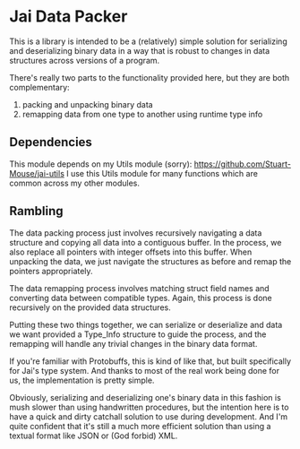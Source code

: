 
# Jai Data Packer

This is a library is intended to be a (relatively) simple solution for serializing and deserializing binary data in a way that is robust to changes in data structures across versions of a program.

There's really two parts to the functionality provided here, but they are both complementary:
1. packing and unpacking binary data
2. remapping data from one type to another using runtime type info


## Dependencies

This module depends on my Utils module (sorry): https://github.com/Stuart-Mouse/jai-utils
I use this Utils module for many functions which are common across my other modules.


## Rambling

The data packing process just involves recursively navigating a data structure and copying all data into a contiguous buffer.
In the process, we also replace all pointers with integer offsets into this buffer.
When unpacking the data, we just navigate the structures as before and remap the pointers appropriately.

The data remapping process involves matching struct field names and converting data between compatible types.
Again, this process is done recursively on the provided data structures.

Putting these two things together, we can serialize or deserialize and data we want provided a Type_Info structure to guide the process, and the remapping will handle any trivial changes in the binary data format.

If you're familiar with Protobuffs, this is kind of like that, but built specifically for Jai's type system.
And thanks to most of the real work being done for us, the implementation is pretty simple.

Obviously, serializing and deserializing one's binary data in this fashion is mush slower than using handwritten procedures, but the intention here is to have a quick and dirty catchall solution to use during development.
And I'm quite confident that it's still a much more efficient solution than using a textual format like JSON or (God forbid) XML.
